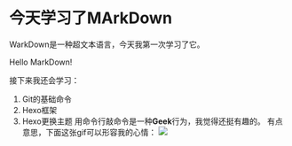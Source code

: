 # 今天学习了MArkDown
WarkDown是一种超文本语言，今天我第一次学习了它。

Hello MarkDown!

接下来我还会学习：
1. Git的基础命令
2. Hexo框架
3. Hexo更换主题
用命令行敲命令是一种**Geek**行为，我觉得还挺有趣的。
有点意思，下面这张gif可以形容我的心情：
![](https://qgt-style.oss-cn-hangzhou.aliyuncs.com/newcoursep4/g1/g1-2-2/tenor.gif)





